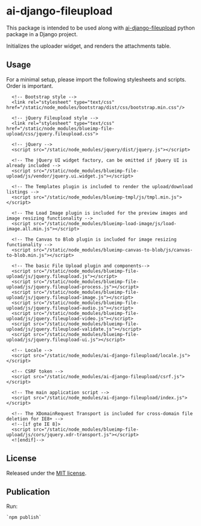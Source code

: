 ai-django-fileupload
=========

This package is intended to be used along with [ai-django-fileupload](https://pypi.python.org/pypi) python package in a Django project.

Initializes the uploader widget, and renders the attachments table.

## Usage

For a minimal setup, please import the following stylesheets and scripts. Order is important.

```
  <!-- Bootstrap style -->
  <link rel="stylesheet" type="text/css" href="/static/node_modules/bootstrap/dist/css/bootstrap.min.css"/>
  
  <!-- jQuery Fileupload style -->
  <link rel="stylesheet" type="text/css" href="/static/node_modules/blueimp-file-upload/css/jquery.fileupload.css">
  
  <!-- jQuery -->
  <script src="/static/node_modules/jquery/dist/jquery.js"></script>

  <!-- The jQuery UI widget factory, can be omitted if jQuery UI is already included -->
  <script src="/static/node_modules/blueimp-file-upload/js/vendor/jquery.ui.widget.js"></script>

  <!-- The Templates plugin is included to render the upload/download listings -->
  <script src="/static/node_modules/blueimp-tmpl/js/tmpl.min.js"></script>

  <!-- The Load Image plugin is included for the preview images and image resizing functionality -->
  <script src="/static/node_modules/blueimp-load-image/js/load-image.all.min.js"></script>

  <!-- The Canvas to Blob plugin is included for image resizing functionality -->
  <script src="/static/node_modules/blueimp-canvas-to-blob/js/canvas-to-blob.min.js"></script>

  <!-- The basic File Upload plugin and components-->
  <script src="/static/node_modules/blueimp-file-upload/js/jquery.fileupload.js"></script>
  <script src="/static/node_modules/blueimp-file-upload/js/jquery.fileupload-process.js"></script>
  <script src="/static/node_modules/blueimp-file-upload/js/jquery.fileupload-image.js"></script>
  <script src="/static/node_modules/blueimp-file-upload/js/jquery.fileupload-audio.js"></script>
  <script src="/static/node_modules/blueimp-file-upload/js/jquery.fileupload-video.js"></script>
  <script src="/static/node_modules/blueimp-file-upload/js/jquery.fileupload-validate.js"></script>
  <script src="/static/node_modules/blueimp-file-upload/js/jquery.fileupload-ui.js"></script>

  <!-- Locale -->
  <script src="/static/node_modules/ai-django-fileupload/locale.js"></script>

  <!-- CSRF token -->
  <script src="/static/node_modules/ai-django-fileupload/csrf.js"></script>

  <!-- The main application script -->
  <script src="/static/node_modules/ai-django-fileupload/index.js"></script>

  <!-- The XDomainRequest Transport is included for cross-domain file deletion for IE8+ -->
  <!--[if gte IE 8]>
  <script src="/static/node_modules/blueimp-file-upload/js/cors/jquery.xdr-transport.js"></script>
  <![endif]-->
```

## License

Released under the [MIT license](https://opensource.org/licenses/MIT).

## Publication

Run:

    `npm publish`